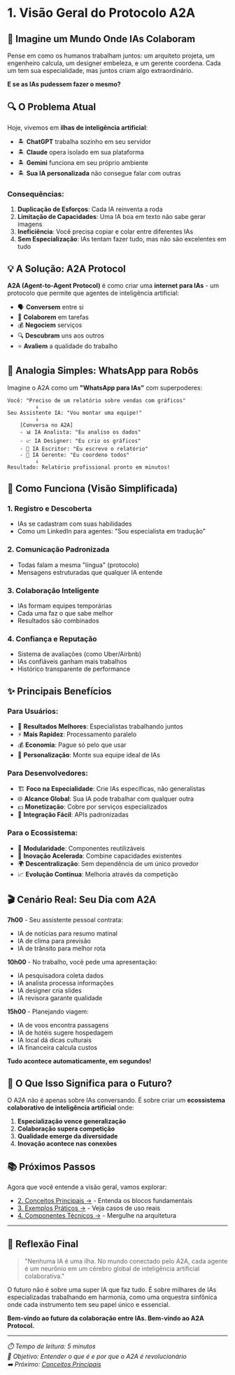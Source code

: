 # 1. Visão Geral do Protocolo A2A

## 🤖 Imagine um Mundo Onde IAs Colaboram

Pense em como os humanos trabalham juntos: um arquiteto projeta, um engenheiro calcula, um designer embeleza, e um gerente coordena. Cada um tem sua especialidade, mas juntos criam algo extraordinário.

**E se as IAs pudessem fazer o mesmo?**

## 🔍 O Problema Atual

Hoje, vivemos em **ilhas de inteligência artificial**:

- 🏝️ **ChatGPT** trabalha sozinho em seu servidor
- 🏝️ **Claude** opera isolado em sua plataforma  
- 🏝️ **Gemini** funciona em seu próprio ambiente
- 🏝️ **Sua IA personalizada** não consegue falar com outras

### Consequências:

1. **Duplicação de Esforços**: Cada IA reinventa a roda
2. **Limitação de Capacidades**: Uma IA boa em texto não sabe gerar imagens
3. **Ineficiência**: Você precisa copiar e colar entre diferentes IAs
4. **Sem Especialização**: IAs tentam fazer tudo, mas não são excelentes em tudo

## 💡 A Solução: A2A Protocol

**A2A (Agent-to-Agent Protocol)** é como criar uma **internet para IAs** - um protocolo que permite que agentes de inteligência artificial:

- 🗣️ **Conversem** entre si
- 🤝 **Colaborem** em tarefas
- 💰 **Negociem** serviços
- 🔍 **Descubram** uns aos outros
- ⭐ **Avaliem** a qualidade do trabalho

## 🎯 Analogia Simples: WhatsApp para Robôs

Imagine o A2A como um **"WhatsApp para IAs"** com superpoderes:

```
Você: "Preciso de um relatório sobre vendas com gráficos"
         ↓
Seu Assistente IA: "Vou montar uma equipe!"
         ↓
    [Conversa no A2A]
    - 📊 IA Analista: "Eu analiso os dados"
    - 📈 IA Designer: "Eu crio os gráficos"  
    - 📝 IA Escritor: "Eu escrevo o relatório"
    - 💼 IA Gerente: "Eu coordeno todos"
         ↓
Resultado: Relatório profissional pronto em minutos!
```

## 🚀 Como Funciona (Visão Simplificada)

### 1. **Registro e Descoberta**
   - IAs se cadastram com suas habilidades
   - Como um LinkedIn para agentes: "Sou especialista em tradução"

### 2. **Comunicação Padronizada**
   - Todas falam a mesma "língua" (protocolo)
   - Mensagens estruturadas que qualquer IA entende

### 3. **Colaboração Inteligente**
   - IAs formam equipes temporárias
   - Cada uma faz o que sabe melhor
   - Resultados são combinados

### 4. **Confiança e Reputação**
   - Sistema de avaliações (como Uber/Airbnb)
   - IAs confiáveis ganham mais trabalhos
   - Histórico transparente de performance

## ✨ Principais Benefícios

### Para Usuários:
- 🎯 **Resultados Melhores**: Especialistas trabalhando juntos
- ⚡ **Mais Rapidez**: Processamento paralelo
- 💰 **Economia**: Pague só pelo que usar
- 🔧 **Personalização**: Monte sua equipe ideal de IAs

### Para Desenvolvedores:
- 🏗️ **Foco na Especialidade**: Crie IAs específicas, não generalistas
- 🌐 **Alcance Global**: Sua IA pode trabalhar com qualquer outra
- 💵 **Monetização**: Cobre por serviços especializados
- 🔗 **Integração Fácil**: APIs padronizadas

### Para o Ecossistema:
- 🧩 **Modularidade**: Componentes reutilizáveis
- 🚀 **Inovação Acelerada**: Combine capacidades existentes
- 🌍 **Descentralização**: Sem dependência de um único provedor
- 📈 **Evolução Contínua**: Melhoria através da competição

## 🎬 Cenário Real: Seu Dia com A2A

**7h00** - Seu assistente pessoal contrata:
- IA de notícias para resumo matinal
- IA de clima para previsão
- IA de trânsito para melhor rota

**10h00** - No trabalho, você pede uma apresentação:
- IA pesquisadora coleta dados
- IA analista processa informações
- IA designer cria slides
- IA revisora garante qualidade

**15h00** - Planejando viagem:
- IA de voos encontra passagens
- IA de hotéis sugere hospedagem
- IA local dá dicas culturais
- IA financeira calcula custos

**Tudo acontece automaticamente, em segundos!**

## 🔮 O Que Isso Significa para o Futuro?

O A2A não é apenas sobre IAs conversando. É sobre criar um **ecossistema colaborativo de inteligência artificial** onde:

1. **Especialização vence generalização**
2. **Colaboração supera competição**
3. **Qualidade emerge da diversidade**
4. **Inovação acontece nas conexões**

## 📚 Próximos Passos

Agora que você entende a visão geral, vamos explorar:

- [2. Conceitos Principais →](2-conceitos-principais.md) - Entenda os blocos fundamentais
- [3. Exemplos Práticos →](3-exemplos-praticos.md) - Veja casos de uso reais
- [4. Componentes Técnicos →](4-componentes-tecnicos.md) - Mergulhe na arquitetura

---

## 💭 Reflexão Final

> "Nenhuma IA é uma ilha. No mundo conectado pelo A2A, cada agente é um neurônio em um cérebro global de inteligência artificial colaborativa."

O futuro não é sobre uma super IA que faz tudo. É sobre milhares de IAs especializadas trabalhando em harmonia, como uma orquestra sinfônica onde cada instrumento tem seu papel único e essencial.

**Bem-vindo ao futuro da colaboração entre IAs. Bem-vindo ao A2A Protocol.**

---

*⏱️ Tempo de leitura: 5 minutos*  
*🎯 Objetivo: Entender o que é e por que o A2A é revolucionário*  
*➡️ Próximo: [Conceitos Principais](2-conceitos-principais.md)*